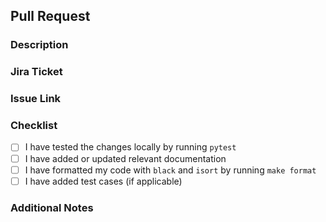 ## Pull Request

### Description
<!-- Provide a brief description of the changes introduced by this pull request -->

### Jira Ticket
<!-- Optionally reference a Jira ticket using the following format: [SCENIC-123] -->

### Issue Link
<!-- Provide a link to the related issue on GitHub or another issue tracking system -->

### Checklist
- [ ] I have tested the changes locally by running `pytest`
- [ ] I have added or updated relevant documentation
- [ ] I have formatted my code with `black` and `isort` by running `make format`
- [ ] I have added test cases (if applicable)

### Additional Notes
<!-- Add any additional information or context about the pull request -->